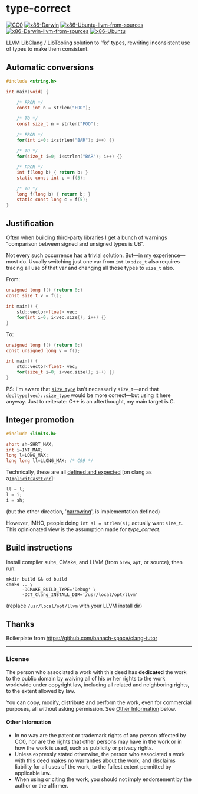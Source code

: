 type-correct
============

[![CC0](https://img.shields.io/badge/license-CC0-%23373737)](LICENSE.md)
[![x86-Darwin](https://github.com/SamuelMarks/type-correct/actions/workflows/x86-darwin.yml/badge.svg)](https://github.com/SamuelMarks/type-correct/actions/workflows/x86-darwin.yml)
[![x86-Ubuntu-llvm-from-sources](https://github.com/SamuelMarks/type-correct/actions/workflows/x86-ubuntu-llvm-from-sources.yml/badge.svg)](https://github.com/SamuelMarks/type-correct/actions/workflows/x86-ubuntu-llvm-from-sources.yml)
[![x86-Darwin-llvm-from-sources](https://github.com/SamuelMarks/type-correct/actions/workflows/x86-darwin-llvm-from-sources.yml/badge.svg)](https://github.com/SamuelMarks/type-correct/actions/workflows/x86-darwin-llvm-from-sources.yml)
[![x86-Ubuntu](https://github.com/SamuelMarks/type-correct/actions/workflows/x86-ubuntu.yml/badge.svg)](https://github.com/SamuelMarks/type-correct/actions/workflows/x86-ubuntu.yml)

[LLVM](https://llvm.org) [LibClang](https://clang.llvm.org/doxygen/group__CINDEX.html) / [LibTooling](https://clang.llvm.org/docs/LibTooling.html) solution to 'fix' types, rewriting inconsistent use of types to make them consistent.

## Automatic conversions
```c
#include <string.h>

int main(void) {

    /* FROM */
    const int n = strlen("FOO");

    /* TO */
    const size_t n = strlen("FOO");

    /* FROM */
    for(int i=0; i<strlen("BAR"); i++) {}

    /* TO */
    for(size_t i=0; i<strlen("BAR"); i++) {}

    /* FROM */
    int f(long b) { return b; }
    static const int c = f(5);

    /* TO */
    long f(long b) { return b; }
    static const long c = f(5);
}
```

## Justification

Often when building third-party libraries I get a bunch of warnings "comparison between signed and unsigned types is UB".

Not every such occurrence has a trivial solution. But—in my experience—most do. Usually switching just one var from `int` to `size_t` also requires tracing all use of that var and changing all those types to `size_t` also.

From:
```c
unsigned long f() {return 0;}
const size_t v = f();

int main() {
    std::vector<float> vec;
    for(int i=0; i<vec.size(); i++) {}
}
```

To:
```c
unsigned long f() {return 0;}
const unsigned long v = f();

int main() {
    std::vector<float> vec;
    for(size_t i=0; i<vec.size(); i++) {}
}
```

PS: I'm aware that [`size_type`](https://github.com/llvm/llvm-project/blob/d081d75dc8fc4b5173d6b15ffcf077d2e0d4143f/libcxx/include/vector#L321) isn't necessarily `size_t`—and that `decltype(vec)::size_type` would be more correct—but using it here anyway. Just to reiterate: C++ is an afterthought, my main target is C.

## Integer promotion

```c
#include <limits.h>

short sh=SHRT_MAX;
int i=INT_MAX;
long l=LONG_MAX;
long long ll=LLONG_MAX; /* C99 */
```

Technically, these are all [defined and expected](https://en.cppreference.com/w/c/language/conversion) [on clang as a[`ImplicitCastExpr`](https://clang.llvm.org/doxygen/classclang_1_1ImplicitCastExpr.html)]:

```c
ll = l;
l = i;
i = sh;
```

(but the other direction, '[narrowing](https://releases.llvm.org/13.0.0/tools/clang/tools/extra/docs/clang-tidy/checks/cppcoreguidelines-narrowing-conversions.html)', is implementation defined)

However, IMHO, people doing `int sl = strlen(s);` actually want `size_t`. This opinionated view is the assumption made for _type_correct_.

## Build instructions

Install compiler suite, CMake, and LLVM (from `brew`, `apt`, or source), then run:

    mkdir build && cd build
    cmake .. \
          -DCMAKE_BUILD_TYPE='Debug' \
          -DCT_Clang_INSTALL_DIR='/usr/local/opt/llvm'

(replace `/usr/local/opt/llvm` with your LLVM install dir)

## Thanks

Boilerplate from  https://github.com/banach-space/clang-tutor

---

### License

The person who associated a work with this deed has **dedicated** the work to the public domain by waiving all of his or her rights to the work worldwide under copyright law, including all related and neighboring rights, to the extent allowed by law.

You can copy, modify, distribute and perform the work, even for commercial purposes, all without asking permission. See [Other Information](#Other%20Information) below.

#### Other Information

  - In no way are the patent or trademark rights of any person affected by CC0, nor are the rights that other persons may have in the work or in how the work is used, such as publicity or privacy rights. 
  - Unless expressly stated otherwise, the person who associated a work with this deed makes no warranties about the work, and disclaims liability for all uses of the work, to the fullest extent permitted by applicable law. 
  - When using or citing the work, you should not imply endorsement by the author or the affirmer.
